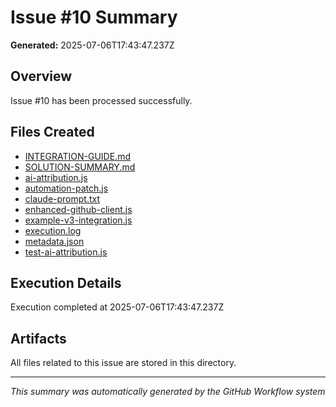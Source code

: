 # Issue #10 Summary

**Generated:** 2025-07-06T17:43:47.237Z

## Overview
Issue #10 has been processed successfully.

## Files Created
- [INTEGRATION-GUIDE.md](./INTEGRATION-GUIDE.md)
- [SOLUTION-SUMMARY.md](./SOLUTION-SUMMARY.md)
- [ai-attribution.js](./ai-attribution.js)
- [automation-patch.js](./automation-patch.js)
- [claude-prompt.txt](./claude-prompt.txt)
- [enhanced-github-client.js](./enhanced-github-client.js)
- [example-v3-integration.js](./example-v3-integration.js)
- [execution.log](./execution.log)
- [metadata.json](./metadata.json)
- [test-ai-attribution.js](./test-ai-attribution.js)

## Execution Details
Execution completed at 2025-07-06T17:43:47.237Z

## Artifacts
All files related to this issue are stored in this directory.

---
*This summary was automatically generated by the GitHub Workflow system*

